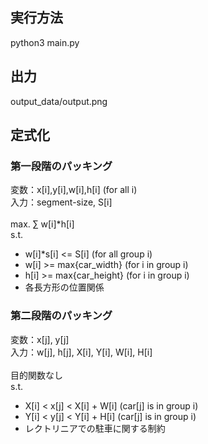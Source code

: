 ## 実行方法
python3 main.py

## 出力
output_data/output.png

## 定式化
### 第一段階のパッキング  
変数：x[i],y[i],w[i],h[i] (for all i)   
入力：segment-size, S[i]  
<br>
max. ∑ w[i]*h[i]<br>
s.t. <br> 
+ w[i]*s[i] <= S[i] (for all  group i)<br>
+ w[i] >= max{car_width} (for i in group i)<br>  
+ h[i] >= max{car_height} (for i in group i)  <br>
+ 各長方形の位置関係<br>


### 第二段階のパッキング
変数：x[j], y[j]<br>
入力：w[j], h[j], X[i], Y[i], W[i], H[i]
<br>
<br>
目的関数なし<br>
s.t. <br>
+ X[i] < x[j] < X[i] + W[i] (car[j] is in group i)<br>
+ Y[i] < y[j] < Y[i] + H[i] (car[j] is in group i) <br>
+ レクトリニアでの駐車に関する制約